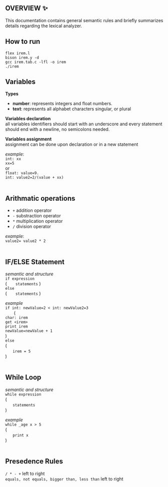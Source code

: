 ## OVERVIEW ✨
This documentation contains general semantic rules and briefly summarizes details regarding the lexical analyzer.

## How to run <br>
`flex irem.l` <br>
`bison irem.y -d` <br>
`gcc irem.tab.c -lfl -o irem` <br>
`./irem` <br>


## Variables
**Types** 
* **number**: represents integers and float numbers.
* **text**: represents all alphabet characters singular, or plural

**Variables declaration** <br>
all variables identifiers should start with an underscore and every statement should end with a newline, no semicolons needed.

**Variables assignment** <br>
assignment can be done upon declaration or in a new statement

*example*: <br>
`int: xx` <br>
`xx=5` <br>
or <br>
`float: value=9.`<br>
`int: value2=2/(value + xx)`<br>
<br>

## Arithmatic operations
* `+` addition operator 
* `-` substraction operator
*  `*` multiplication operator
* `/` division operator

*example*:<br>
`value2= value2 * 2` <br>
<br>


## IF/ELSE Statement
*semantic and structure* <br>
`if expression` <br>(
&nbsp;&nbsp;&nbsp;&nbsp;&nbsp;&nbsp;`statements` )<br>
`else` <br>(
&nbsp;&nbsp;&nbsp;&nbsp;&nbsp;&nbsp;`statements` )<br>

*example* <br>
`if int: newValue=2 < int: newValue2=3` <br>
&nbsp;&nbsp;&nbsp;&nbsp;&nbsp;&nbsp; ( <br>
    `char: irem`  <br>
    `get <irem> ` <br>
    `print irem ` <br>
    `newValue=newValue + 1` <br>
) <br>
`else` <br> ( <br>
&nbsp;&nbsp;&nbsp;&nbsp;&nbsp;&nbsp;`irem = 5` <br> ) <br>
<br>

## While Loop
*semantic and structure* <br>
`while expression` <br> ( <br>
&nbsp;&nbsp;&nbsp;&nbsp;&nbsp;&nbsp;`statements` <br> ) <br>

*example* <br>
`while _age x > 5` <br> ( <br>
&nbsp;&nbsp;&nbsp;&nbsp;&nbsp;&nbsp;`print x` <br> ) <br>
<br>

## Presedence Rules
`/ * - +` left to right <br>
`equals, not equals, bigger than, less than` left to right <br>
